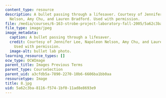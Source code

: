 ```yaml
---
content_type: resource
description: A bullet passing through a lifesaver. Courtesy of Jennifer Lee, Napoleon
  Nelson, Amy Chu, and Lauren Bradford. Used with permission.
file: /media/courses/6-163-strobe-project-laboratory-fall-2005/5a62c3ba8116f5741bf011ad8e8693e9_8.jpg
file_type: image/jpeg
image_metadata:
  caption: A bullet passing through a lifesaver.
  credit: Courtesy of Jennifer Lee, Napoleon Nelson, Amy Chu, and Lauren Bradford.
    Used with permission.
  image-alt: bullet lab photo.
learning_resource_types: []
ocw_type: OCWImage
parent_title: Images Previous Terms
parent_type: CourseSection
parent_uid: a3cfdb5a-7890-2270-10b6-6606ba1bb0aa
resourcetype: Image
title: 8.jpg
uid: 5a62c3ba-8116-f574-1bf0-11ad8e8693e9
---
```

